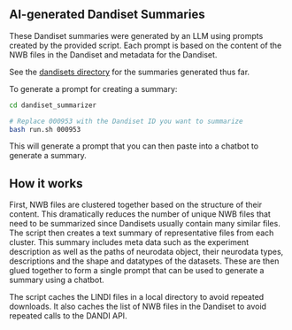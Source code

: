 ## AI-generated Dandiset Summaries

These Dandiset summaries were generated by an LLM using prompts created by the provided script. Each prompt is based on the content of the NWB files in the Dandiset and metadata for the Dandiset.

See the [dandisets directory](./dandisets) for the summaries generated thus far.

To generate a prompt for creating a summary:

```bash
cd dandiset_summarizer

# Replace 000953 with the Dandiset ID you want to summarize
bash run.sh 000953
```

This will generate a prompt that you can then paste into a chatbot to generate a summary.

## How it works

First, NWB files are clustered together based on the structure of their content. This dramatically reduces the number of unique NWB files that need to be summarized since Dandisets usually contain many similar files. The script then creates a text summary of representative files from each cluster. This summary includes meta data such as the experiment description as well as the paths of neurodata object, their neurodata types, descriptions and the shape and datatypes of the datasets. These are then glued together to form a single prompt that can be used to generate a summary using a chatbot.

The script caches the LINDI files in a local directory to avoid repeated downloads. It also caches the list of NWB files in the Dandiset to avoid repeated calls to the DANDI API.
